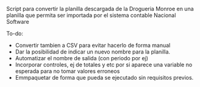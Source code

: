 Script para convertir la planilla descargada de la Drogueria Monroe en una planilla que permita ser importada por el sistema contable Nacional Software


To-do:

- Convertir tambien a CSV para evitar hacerlo de forma manual
- Dar la posibilidad de indicar un nuevo nombre para la planilla.
- Automatizar el nombre de salida (con periodo por ej)
- Incorporar controles, ej de totales y etc por si aparece una variable no esperada para no tomar valores erroneos
- Emmpaquetar de forma que pueda se ejecutado sin requisitos previos.

